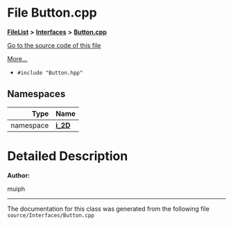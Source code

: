 

# File Button.cpp



[**FileList**](files.md) **>** [**Interfaces**](dir_e52260c07c5ca641bf485ae92612dd08.md) **>** [**Button.cpp**](_button_8cpp.md)

[Go to the source code of this file](_button_8cpp_source.md)

[More...](#detailed-description)

* `#include "Button.hpp"`













## Namespaces

| Type | Name |
| ---: | :--- |
| namespace | [**i\_2D**](namespacei__2_d.md) <br> |




















































# Detailed Description




**Author:**

muiph 





    

------------------------------
The documentation for this class was generated from the following file `source/Interfaces/Button.cpp`

